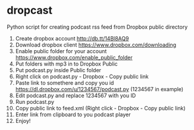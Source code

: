 dropcast
========

Python script for creating podcast rss feed from Dropbox public directory


1. Create dropbox account http://db.tt/14Bl8AQ9
2. Download dropbox client https://www.dropbox.com/downloading
3. Enable public folder for your account https://www.dropbox.com/enable_public_folder
4. Put folders with mp3 in to Dropbox Public
5. Put podcast.py inside Public folder
6. Right click on podcast.py - Dropbox - Copy public link
7. Paste link to somethere and copy you id https://dl.dropbox.com/u/1234567/podcast.py (1234567 in example)
8. Edit podcast.py and replace 1234567 with you ID
9. Run podcast.py
10. Copy public link to feed.xml (Right click - Dropbox - Copy public link)
11. Enter link from clipboard to you podcast player
12. Enjoy!